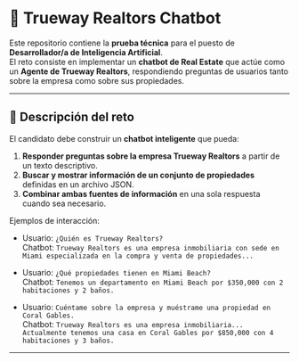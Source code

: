 # 🏡 Trueway Realtors Chatbot

Este repositorio contiene la **prueba técnica** para el puesto de **Desarrollador/a de Inteligencia Artificial**.  
El reto consiste en implementar un **chatbot de Real Estate** que actúe como un **Agente de Trueway Realtors**, respondiendo preguntas de usuarios tanto sobre la empresa como sobre sus propiedades.

---

## 📌 Descripción del reto

El candidato debe construir un **chatbot inteligente** que pueda:

1. **Responder preguntas sobre la empresa Trueway Realtors** a partir de un texto descriptivo.
2. **Buscar y mostrar información de un conjunto de propiedades** definidas en un archivo JSON.
3. **Combinar ambas fuentes de información** en una sola respuesta cuando sea necesario.

Ejemplos de interacción:

- Usuario: `¿Quién es Trueway Realtors?`  
  Chatbot: `Trueway Realtors es una empresa inmobiliaria con sede en Miami especializada en la compra y venta de propiedades...`

- Usuario: `¿Qué propiedades tienen en Miami Beach?`  
  Chatbot: `Tenemos un departamento en Miami Beach por $350,000 con 2 habitaciones y 2 baños.`

- Usuario: `Cuéntame sobre la empresa y muéstrame una propiedad en Coral Gables.`  
  Chatbot: `Trueway Realtors es una empresa inmobiliaria... Actualmente tenemos una casa en Coral Gables por $850,000 con 4 habitaciones y 3 baños.`

---



